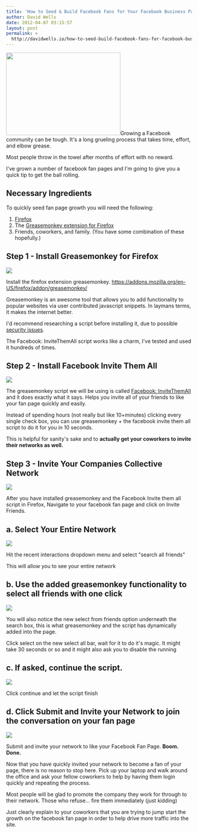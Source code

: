 ```yaml
---
title: 'How to Seed & Build Facebook Fans for Your Facebook Business Page'
author: David Wells
date: 2012-04-07 03:15:57
layout: post
permalink: >
  http://davidwells.io/how-to-seed-build-facebook-fans-for-facebook-business-pages/
---
```

<a href="https://s3-us-west-2.amazonaws.com/assets.davidwells.io/legacy/2012/04/facebookgrow.png"><img class="size-full wp-image-4268 alignright" title="facebookgrow" src="https://s3-us-west-2.amazonaws.com/assets.davidwells.io/legacy/2012/04/facebookgrow.png" alt="" width="310" height="224" /></a>Growing a Facebook community can be tough. It's a long grueling process that takes time, effort, and elbow grease.
<div class="LessonContent">
<div class="LessonSummary">

Most people throw in the towel after months of effort with no reward.

I've grown a number of facebook fan pages and I'm going to give you a quick tip to get the ball rolling.

</div>
<div class="LessonStep top">
<h2>Necessary Ingredients</h2>
To quickly seed fan page growth you will need the following:
<ol>
	<li><a href="http://www.mozilla.org/en-US/firefox/fx/">Firefox</a></li>
	<li>The <a href="https://addons.mozilla.org/en-US/firefox/addon/greasemonkey/">Greasemonkey extension for Firefox</a></li>
	<li>Friends, coworkers, and family. (You have some combination of these hopefully.)</li>
</ol>
</div>
<div class="LessonStep top">
<h2>Step 1 - Install Greasemonkey for Firefox</h2>
<div class="StepImage"> <img src="https://s3-us-west-2.amazonaws.com/assets.davidwells.io/legacy/2012/04/Step_1_-_Install_Greasemonkey_for_Firefox.png"/></div>
<div class="StepInstructions">

Install the firefox extension greasemonkey. https://addons.mozilla.org/en-US/firefox/addon/greasemonkey/

Greasemonkey is an awesome tool that allows you to add functionality to popular websites via user contributed javascript snippets. In laymans terms, it makes the internet better.

I'd recommend researching a script before installing it, due to possible <a href="http://www.firefoxfacts.com/2007/07/09/greasemonkey-security-issues/">security issues</a>.

The Facebook: InviteThemAll script works like a charm, I've tested and used it hundreds of times.

</div>
</div>
<div class="LessonStep top">
<h2>Step 2 - Install Facebook Invite Them All</h2>
<div class="StepImage"> <img src="https://s3-us-west-2.amazonaws.com/assets.davidwells.io/legacy/2012/04/Step_2_-_Install_Facebook_Invite_Them_All.png"/></div>
<div class="StepInstructions">

The greasemonkey script we will be using is called <a href="http://userscripts.org/scripts/show/89653">Facebook: InviteThemAll</a> and it does exactly what it says. Helps you invite all of your friends to like your fan page quickly and easily.

Instead of spending hours (not really but like 10+minutes) clicking every single check box, you can use greasemonkey + the facebook invite them all script to do it for you in 10 seconds.

This is helpful for sanity's sake and to <strong>actually get your coworkers to invite their networks as well.</strong>

</div>
</div>
<div class="LessonStep top">
<h2>Step 3 - Invite Your Companies Collective Network</h2>
<div class="StepImage"> <img src="https://s3-us-west-2.amazonaws.com/assets.davidwells.io/legacy/2012/04/Step_3_-_Invite_Your_Companies_Collective_Network.png"/></div>
<div class="StepInstructions">

After you have installed greasemonkey and the Facebook Invite them all script in Firefox, Navigate to your facebook fan page and click on Invite Friends.

</div>
</div>
<div class="LessonStep top">
<h2>a. Select Your Entire Network</h2>
<div class="StepImage"> <img src="https://s3-us-west-2.amazonaws.com/assets.davidwells.io/legacy/2012/04/a._Select_Your_Entire_Network.png"/></div>
<div class="StepInstructions">

Hit the recent interactions dropdown menu and select "search all friends"

This will allow you to see your entire network

</div>
</div>
<div class="LessonStep top">
<h2>b. Use the added greasemonkey functionality to select all friends with one click</h2>
<div class="StepImage"> <img src="https://s3-us-west-2.amazonaws.com/assets.davidwells.io/legacy/2012/04/b._Use_the_added_greasemonkey_functionality_to_select_all_friends_with_one_click.png"/></div>
<div class="StepInstructions">

You will also notice the new select from friends option underneath the search box, this is what greasemonkey and the script has dynamically added into the page.

Click select on the new select all bar, wait for it to do it's magic. It might take 30 seconds or so and it might also ask you to disable the running

</div>
</div>
<div class="LessonStep top">
<h2>c. If asked, continue the script.</h2>
<div class="StepImage"> <img src="https://s3-us-west-2.amazonaws.com/assets.davidwells.io/legacy/2012/04/c._If_asked__continue_the_script..png"/></div>
<div class="StepInstructions">

Click continue and let the script finish

</div>
</div>
<div class="LessonStep top">
<h2>d. Click Submit and Invite your Network to join the conversation on your fan page</h2>
<div class="StepImage"> <img src="https://s3-us-west-2.amazonaws.com/assets.davidwells.io/legacy/2012/04/d._Click_Submit_and_Invite_your_Network_to_join_the_conversation_on_your_fan_page.png"/></div>
<div class="StepInstructions">

Submit and invite your network to like your Facebook Fan Page. <strong>Boom. Done.</strong>

Now that you have quickly invited your network to become a fan of your page, there is no reason to stop here. Pick up your laptop and walk around the office and ask your fellow coworkers to help by having them login quickly and repeating the process.

Most people will be glad to promote the company they work for through to their network. Those who refuse... fire them immediately (just kidding)

Just clearly explain to your coworkers that you are trying to jump start the growth on the facebook fan page in order to help drive more traffic into the site.

</div>
</div>
</div>

